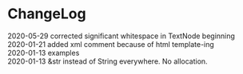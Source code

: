 # ChangeLog

2020-05-29 corrected significant whitespace in TextNode beginning  
2020-01-21 added xml comment because of html template-ing  
2020-01-13 examples  
2020-01-13 &str instead of String everywhere. No allocation.  

